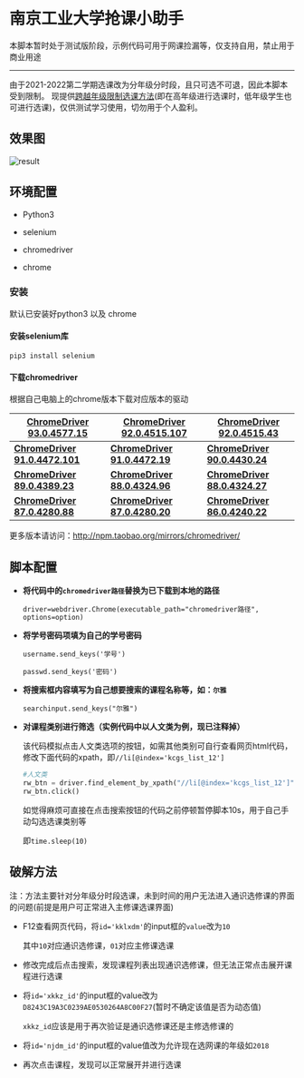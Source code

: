 # 南京工业大学抢课小助手

本脚本暂时处于测试版阶段，示例代码可用于网课捡漏等，仅支持自用，禁止用于商业用途

---------------------------------------------------------------------------------------------------------------------------------------

由于2021-2022第二学期选课改为分年级分时段，且只可选不可退，因此本脚本受到限制。
现提供[跨越年级限制选课方法](#jump)(即在高年级进行选课时，低年级学生也可进行选课)，仅供测试学习使用，切勿用于个人盈利。

## 效果图

![result](.images/result.gif)

## 环境配置

- Python3

- selenium

- chromedriver

- chrome

### 安装

默认已安装好python3 以及 chrome

#### 安装selenium库

`pip3 install selenium`

#### 下载chromedriver

根据自己电脑上的chrome版本下载对应版本的驱动

| [**ChromeDriver 93.0.4577.15**](https://chromedriver.storage.googleapis.com/index.html?path=93.0.4577.15/) | [**ChromeDriver 92.0.4515.107**](https://chromedriver.storage.googleapis.com/index.html?path=92.0.4515.107/) | [**ChromeDriver 92.0.4515.43**](https://chromedriver.storage.googleapis.com/index.html?path=92.0.4515.43/) |
| ------------------------------------------------------------ | ------------------------------------------------------------ | ------------------------------------------------------------ |
| [**ChromeDriver 91.0.4472.101**](https://chromedriver.storage.googleapis.com/index.html?path=91.0.4472.101/) | [**ChromeDriver 91.0.4472.19**](https://chromedriver.storage.googleapis.com/index.html?path=91.0.4472.19/) | [**ChromeDriver 90.0.4430.24**](https://chromedriver.storage.googleapis.com/index.html?path=90.0.4430.24/) |
| [**ChromeDriver 89.0.4389.23**](https://chromedriver.storage.googleapis.com/index.html?path=89.0.4389.23/) | [**ChromeDriver 88.0.4324.96**](https://chromedriver.storage.googleapis.com/index.html?path=88.0.4324.96/) | [**ChromeDriver 88.0.4324.27**](https://chromedriver.storage.googleapis.com/index.html?path=88.0.4324.27/) |
| [**ChromeDriver 87.0.4280.88**](https://chromedriver.storage.googleapis.com/index.html?path=87.0.4280.88/) | [**ChromeDriver 87.0.4280.20**](https://chromedriver.storage.googleapis.com/index.html?path=87.0.4280.20/) | [**ChromeDriver 86.0.4240.22**](https://chromedriver.storage.googleapis.com/index.html?path=86.0.4240.22/) |

  更多版本请访问：http://npm.taobao.org/mirrors/chromedriver/

## 脚本配置

- **将代码中的`chromedriver路径`替换为已下载到本地的路径**

  `driver=webdriver.Chrome(executable_path="chromedriver路径", options=option)`

- **将学号密码项填为自己的学号密码**

  `username.send_keys('学号')`

  `passwd.send_keys('密码')`

- **将搜索框内容填写为自己想要搜索的课程名称等，如：`尔雅`**

  `searchinput.send_keys("尔雅")`

- **对课程类别进行筛选（实例代码中以人文类为例，现已注释掉）**

  该代码模拟点击人文类选项的按钮，如需其他类别可自行查看网页html代码，修改下面代码的xpath，即`//li[@index='kcgs_list_12']`

  ```python
  #人文类
  rw_btn = driver.find_element_by_xpath("//li[@index='kcgs_list_12']")
  rw_btn.click()
  ```

  如觉得麻烦可直接在点击搜索按钮的代码之前停顿暂停脚本10s，用于自己手动勾选选课类别等

  即`time.sleep(10)`

## <span id="jump">破解方法</span>

注：方法主要针对分年级分时段选课，未到时间的用户无法进入通识选修课的界面的问题(前提是用户可正常进入主修课选课界面)

- F12查看网页代码，将`id='kklxdm'`的input框的`value`改为`10`

  其中`10`对应通识选修课，`01`对应主修课选课

- 修改完成后点击搜索，发现课程列表出现通识选修课，但无法正常点击展开课程进行选课

- 将`id='xkkz_id'`的input框的value改为`D8243C19A3C0239AE0530264A8C00F27`(暂时不确定该值是否为动态值)

  `xkkz_id`应该是用于再次验证是通识选修课还是主修选修课的

- 将`id='njdm_id'`的input框的value值改为允许现在选网课的年级如`2018`

- 再次点击课程，发现可以正常展开并进行选课
